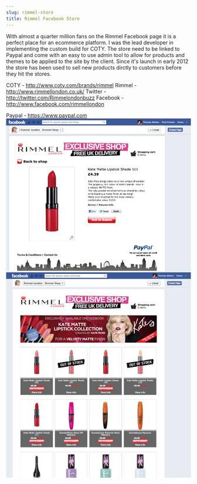 ```yaml
---
slug: rimmel-store
title: Rimmel Facebook Store
---
```


With almost a quarter million fans on the Rimmel Facebook page it is a perfect place for an ecommerce platform. I was the lead developer in implementing the custom build for COTY.
The store need to be linked to Paypal and come with an easy to use admin tool to allow for products and themes to be applied to the site by the client.
Since it's launch in early 2012 the store has been used to sell new products dirctly to customers before they hit the stores.


COTY - http://www.coty.com/brands/rimmel
Rimmel - http://www.rimmellondon.co.uk/
Twitter - http://twitter.com/Rimmelondonbuzz
Facebook - http://www.facebook.com/rimmellondon

Paypal - https://www.paypal.com
![alt text](product.png "Screenshot")
![alt text](products.png "Screenshot")
